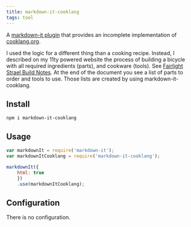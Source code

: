 ```yaml
---
title: markdown-it-cooklang
tags: tool
---
```

A [markdown-it plugin](https://www.npmjs.com/package/markdown-it-cooklang) that provides an incomplete implementation of [cooklang.org](https://cooklang.org).

I used the logic for a different thing than a cooking recipe. Instead, I described on my 11ty powered website the process of building a bicycle with all required ingredients (parts), and cookware (tools). See [Fairlight Strael Build Notes](/2022-02-27-fairlight-strael-build-notes/). At the end of the document you see a list of parts to order and tools to use. Those lists are created by using markdown-it-cooklang.


## Install

```shell
npm i markdown-it-cooklang
```

## Usage

```js
var markdownIt = require('markdown-it');
var markdownItCooklang = require('markdown-it-cooklang');

markdownIt({
    html: true
    })
    .use(markdownItCooklang);
```

## Configuration

There is no configuration.
